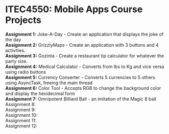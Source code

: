 # ITEC4550: Mobile Apps Course Projects
<b>Assignment 1:</b> Joke-A-Day - Create an application that displays the joke of the day<br>
<b>Assignment 2:</b> GrizzlyMaps - Create an application with 3 buttons and 4 activities.<br>
<b>Assignment 3:</b> Gozinta - Create a restaurant tip calculator for whatever the party size.<br/>
<b>Assignment 4:</b> Medical Calculator - Converts from lbs to Kg and vice versa using radio buttons <br/>
<b>Assignment 5:</b> Currency Converter - Converts 5 currencies to 5 others using AsyncTask, freeing the main thread<br/>
<b>Assignment 6:</b> Color Tool - Accepts RGB to change the background color and display the hexidecimal form<br>
<b>Assignment 7:</b> Omnipotent Billiard Ball - an imitation of the Magic 8 ball<br>
Assignment 8: <br>
Assignment 9: <br>
Assignment 10: <br>
Assignment 11: <br>
Assignment 12: <br>

